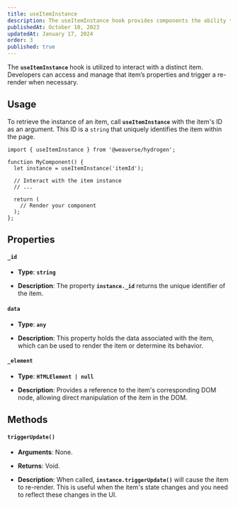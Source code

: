 ```yaml
---
title: useItemInstance
description: The useItemInstance hook provides components the ability to access and manipulate a specific item instance.
publishedAt: October 10, 2023
updatedAt: January 17, 2024
order: 3
published: true
---
```


The **`useItemInstance`** hook is utilized to interact with a distinct item. Developers can access and manage that
item’s properties and trigger a re-render when necessary.

Usage
-----

To retrieve the instance of an item, call **`useItemInstance`** with the item's ID as an argument. This ID is a `string`
that uniquely identifies the item within the page.

```tsx
import { useItemInstance } from '@weaverse/hydrogen';

function MyComponent() {
  let instance = useItemInstance('itemId');

  // Interact with the item instance
  // ...

  return (
    // Render your component
  );
};
```

Properties
----------

#### `_id`

* **Type**: **`string`**

* **Description**: The property **`instance._id`** returns the unique identifier of the item.

#### `data`

* **Type**: **`any`**

* **Description**: This property holds the data associated with the item, which can be used to render the item or
  determine its behavior.

#### `_element`

* **Type**: **`HTMLElement | null`**

* **Description**: Provides a reference to the item's corresponding DOM node, allowing direct manipulation of the item
  in the DOM.

Methods
-------

#### `triggerUpdate()`

* **Arguments**: None.

* **Returns**: Void.

* **Description**: When called, **`instance.triggerUpdate()`** will cause the item to re-render. This is useful when the
  item's state changes and you need to reflect these changes in the UI.